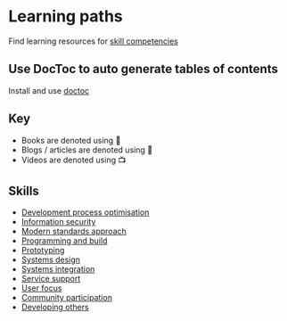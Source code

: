 # Learning paths

Find learning resources for [skill competencies](/develop-your-skills/#/framework)

## Use DocToc to auto generate tables of contents
Install and use [doctoc](https://www.npmjs.com/package/doctoc)

## Key
- Books are denoted using 📘
- Blogs / articles are denoted using 📃
- Videos are denoted using 📺

## Skills

* [Development process optimisation](development-process-optimisation.md)
* [Information security](information-security.md)
* [Modern standards approach](modern-standards-approach.md)
* [Programming and build](programming-and-build.md)
* [Prototyping](prototyping.md)
* [Systems design](systems-design.md)
* [Systems integration](systems-integration.md)
* [Service support](service-support.md)
* [User focus](user-focus.md)
* [Community participation](community-participation.md)
* [Developing others](developing-others.md)
        